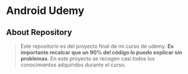 # Android Udemy
## About Repository
> Este repositorio es del proyecto final de mi curso de udemy. **Es importante recalcar que un 90% del código lo puedo explicar sin problemas**.
> En este proyecto se recogen casi todos los conocimientos adquiridos durante el curso.

